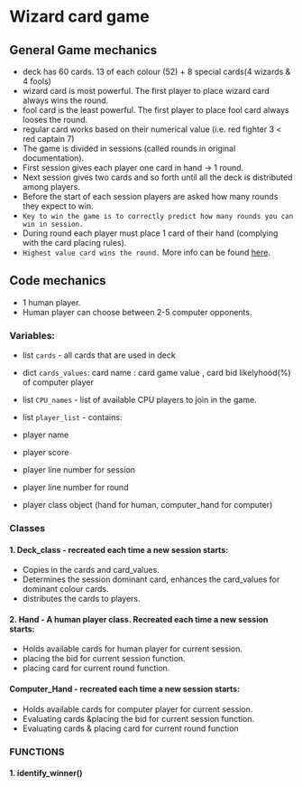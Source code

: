 # Wizard card game

## General Game mechanics

* deck has 60 cards. 13 of each colour (52) + 8 special cards(4 wizards & 4 fools)
* wizard card is most powerful. The first player to place wizard card always wins the round.
* fool card is the least powerful. The first player to place fool card always looses the round.
* regular card works based on their numerical value (i.e. red fighter 3 < red captain 7)
* The game is divided in sessions (called rounds in original documentation). 
* First session gives each player one card in hand -> 1 round. 
* Next session gives two cards and so forth until all the deck is distributed among players.
* Before the start of each session players are asked how many rounds they expect to win.
* `Key to win the game is to correctly predict how many rounds you can win in session.`
* During round each player must place 1 card of their hand (complying with the card placing rules). 
* `Highest value card wins the round.`
More info can be found [here](https://en.wikipedia.org/wiki/Wizard_(card_game)).

## Code mechanics
* 1 human player.
* Human player can choose between 2-5 computer opponents.

### Variables:
* list `cards` - all cards that are used in deck
* dict `cards_values`: card name : card game value , card bid likelyhood(%) of computer player
* list `CPU_names` - list of available CPU players to join in the game.

* list `player_list` - contains:
* player name
* player score
* player line number for session
* player line number for round
* player class object (hand for human, computer_hand for computer)

### Classes
#### 1. Deck_class - recreated each time a new session starts: 
 * Copies in the cards and card_values. 
 * Determines the session dominant card, enhances the card_values for dominant colour cards.
 * distributes the cards to players.

#### 2. Hand - A human player class. Recreated each time a new session starts:
 * Holds available cards for human player for current session.
 * placing the bid for current session function.
 * placing card for current round function.

#### Computer_Hand - recreated each time a new session starts:
 * Holds available cards for computer player for current session.
 * Evaluating cards &placing the bid for current session function.
 * Evaluating cards & placing card for current round function

### FUNCTIONS
#### 1. identify_winner()

